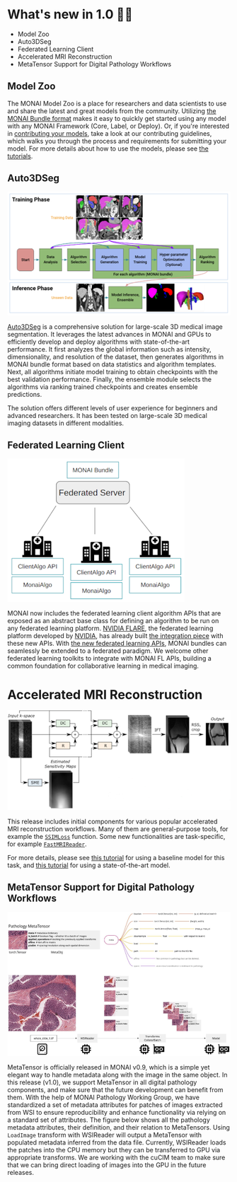 # What's new in 1.0 🎉🎉

- Model Zoo
- Auto3DSeg
- Federated Learning Client
- Accelerated MRI Reconstruction
- MetaTensor Support for Digital Pathology Workflows


## Model Zoo
The MONAI Model Zoo is a place for researchers and data scientists to use and share the latest and great models from the community.
Utilizing [the MONAI Bundle format](https://github.com/Project-MONAI/tutorials/tree/main/bundle) makes it easy to quickly get started using any model with any MONAI Framework (Core, Label, or Deploy).
Or, if you're interested in [contributing your models](https://github.com/project-monai/model-zoo), take a look at our contributing guidelines,
which walks you through the process and requirements for submitting your model.
For more details about how to use the models, please see [the tutorials](https://github.com/Project-MONAI/tutorials/tree/main/model_zoo).

## Auto3DSeg
![auto3dseg](../images/auto3dseg.png)

[Auto3DSeg](https://monai.io/apps/auto3dseg.html) is a comprehensive solution for large-scale 3D medical image segmentation.
It leverages the latest advances in MONAI
and GPUs to efficiently develop and deploy algorithms with state-of-the-art performance.
It first analyzes the global information such as intensity, dimensionality, and resolution of the dataset,
then generates algorithms in MONAI bundle format based on data statistics and algorithm templates.
Next, all algorithms initiate model training to obtain checkpoints with the best validation performance.
Finally, the ensemble module selects the algorithms via ranking trained checkpoints and creates ensemble predictions.

The solution offers different levels of user experience for beginners and advanced researchers.
It has been tested on large-scale 3D medical imaging datasets in different modalities.

## Federated Learning Client
![federated-learning](../images/federated.png)

MONAI now includes the federated learning client algorithm APIs that are exposed as an abstract base class
for defining an algorithm to be run on any federated learning platform.
[NVIDIA FLARE](https://github.com/NVIDIA/NVFlare), the federated learning platform developed by [NVIDIA](https://www.nvidia.com/en-us/),
has already built [the integration piece](https://github.com/NVIDIA/NVFlare/tree/2.2/integration/monai) with these new APIs.
With [the new federated learning APIs](https://docs.monai.io/en/latest/fl.html), MONAI bundles can seamlessly be extended to a federated paradigm.
We welcome other federated learning toolkits to integrate with MONAI FL APIs, building a common foundation for
collaborative learning in medical imaging.

# Accelerated MRI Reconstruction
![MRI-reconstruction](../images/mri_recon.png)

This release includes initial components for various popular accelerated MRI reconstruction workflows.
Many of them are general-purpose tools, for example the [`SSIMLoss`](https://docs.monai.io/en/latest/losses.html?highlight=ssimloss#ssimloss) function.
Some new functionalities are task-specific, for example [`FastMRIReader`](https://docs.monai.io/en/latest/data.html?highlight=fastmri#monai.apps.reconstruction.fastmri_reader.FastMRIReader).

For more details, please see [this tutorial](https://github.com/Project-MONAI/tutorials/tree/main/reconstruction/MRI_reconstruction/unet_demo) for using a baseline model for this task,
and [this tutorial](https://github.com/Project-MONAI/tutorials/tree/main/reconstruction/MRI_reconstruction/varnet_demo) for using a state-of-the-art model.

## MetaTensor Support for Digital Pathology Workflows
![pathology](../images/pathology-meta.png)

MetaTensor is officially released in MONAI v0.9, which is a simple yet elegant way to handle metadata along with the image
in the same object. In this release (v1.0), we support MetaTensor in all digital pathology components, and make sure that
the future development can benefit from them. With the help of MONAI Pathology Working Group, we have standardized a
set of metadata attributes for patches of images extracted from WSI to ensure reproducibility and enhance functionality
via relying on a standard set of attributes. The figure below shows all the pathology metadata attributes,
their definition, and their relation to MetaTensors. Using `LoadImage` transform with WSIReader will output a
MetaTensor with populated metadata inferred from the data file. Currently, WSIReader loads the patches into the CPU memory
but they can be transferred to GPU via appropriate transforms. We are working with the cuCIM team to make sure that we can
bring direct loading of images into the GPU in the future releases.
